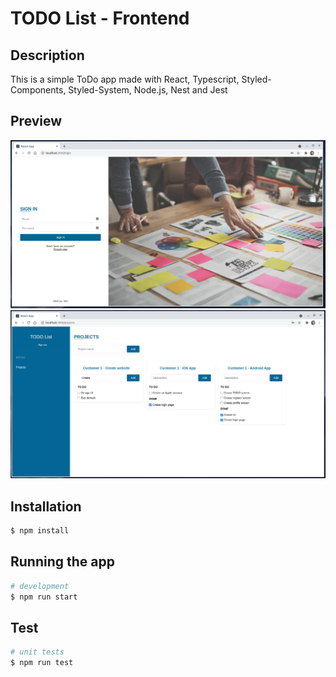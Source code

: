 # TODO List - Frontend

## Description

This is a simple ToDo app made with React, Typescript, Styled-Components, Styled-System, Node.js, Nest and Jest


## Preview
<p align="center">
 <img src="./preview.png" width="800" alt="TODO List Project" />
 <img src="./preview-1.png" width="800" alt="TODO List Project" />
</p>

## Installation

```bash
$ npm install
```

## Running the app

```bash
# development
$ npm run start

```

## Test

```bash
# unit tests
$ npm run test
```
